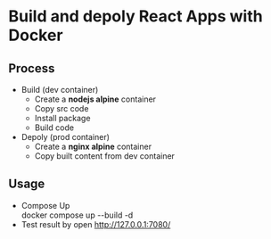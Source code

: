 # Build and depoly **React** Apps with Docker
## Process
* Build (dev container)
    * Create a **nodejs alpine** container 
    * Copy src code
    * Install package
    * Build code
* Depoly (prod container)
    * Create a **nginx alpine** container 
    * Copy built content from dev container

## Usage
* Compose Up <br>
    docker compose up --build -d
* Test result by open http://127.0.0.1:7080/
